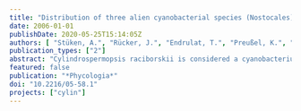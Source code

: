 ```yaml
---
title: "Distribution of three alien cyanobacterial species (Nostocales) in northeast Germany: Cylindrospermopsis raciborskii, Anabaena bergii and Aphanizomenon aphanizomenoides"
date: 2006-01-01
publishDate: 2020-05-25T15:14:05Z
authors: [ "Stüken, A.", "Rücker, J.", "Endrulat, T.", "Preußel, K.", "Hemm, M.", "Nixdorf, B.", "Karsten, U.", "Wiedner, C." ]
publication_types: ["2"]
abstract: "Cylindrospermopsis raciborskii is considered a cyanobacterium of tropical origin and an alien species to temperate waters. However, it has been detected as far north as northern Germany. While previous studies have shown that all isolated German C. raciborskii strains are hepatotoxic, little is known about the spatial occurrence and relative frequency of this species in temperate Germany. The aim of this study was to investigate the spatial distribution and relative frequency of C. raciborskii close to its northernmost distribution limit, to characterise the habitat in which it is most likely to occur in this climatic zone and to search for any other neocyanobacterial species that might be present in German waters but has so far been overlooked. One hundred forty-two water bodies in northeast Germany were sampled from June until September 2004. All cyanobacteria species were analysed qualitatively and semiquantitatively. Besides C. raciborskii, two  additional neocyanobacterial species were detected: Anabaena bergii and Aphanizomenon aphanizomenoides. For both taxa, these findings represent their northernmost occurrence and their first report from German waters. Cylindrospermopsis raciborskii was present in 27%, Anabaena bergii in 9% and  phanizomenon aphanizomenoides in 7% of the samples. The occurrence of each species was analysed in relation to maximum lake depth, Secchi depth, lake volume and lake surface area. All  three species were present in a wide range of habitats, but C. raciborskii and Anabaena bergii occurred significantly more often in shallow, turbid waters than in deep, transparent water bodies. None of the parameters investigated were significantly correlated with the occurrence of Aphanizomenon aphanizomenoides. In conclusion, alien thermophilic cyanobacterial species are much more widely distributed in temperate Germany than previously known. The results are discussed with respect to the possible mechanisms that enable these organisms to expand northwards."
featured: false
publication: "*Phycologia*"
doi: "10.2216/05-58.1"
projects: ["cylin"]
---
```


